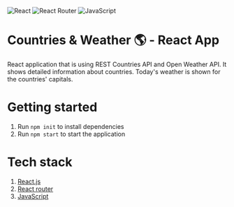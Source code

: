 ![React](https://img.shields.io/badge/react-%2320232a.svg?style=for-the-badge&logo=react&logoColor=%2361DAFB)
![React Router](https://img.shields.io/badge/React_Router-CA4245?style=for-the-badge&logo=react-router&logoColor=white)
![JavaScript](https://img.shields.io/badge/javascript-%23323330.svg?style=for-the-badge&logo=javascript&logoColor=%23F7DF1E)

# Countries & Weather 🌎 - React App

React application that is using REST Countries API and Open Weather API.
It shows detailed information about countries. Today's weather is shown for the countries' capitals.

# Getting started

1. Run `npm init` to install dependencies
2. Run `npm start` to start the application

# Tech stack

1. [React.js](https://reactjs.org/)
2. [React router](https://reactrouter.com/)
3. [JavaScript](https://www.javascript.com/)
